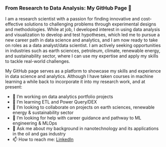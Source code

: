 ### From Research to Data Analysis: My GitHub Page 👋

I am a research scientist with a passion for finding innovative and cost-effective solutions to challenging problems through experimental designs and methodologies. While at job, I developed interest in using data analysis and visualization to develop and test hypotheses, which led me to pursue a new career path in data science and analytics, and I am now ready to take on roles as a data analyst/data scientist. I am actively seeking opportunities in industries such as earth sciences, petroleum, climate, renewable energy, and sustainability sector, where I can use my expertise and apply my skills to tackle real-world challenges.

My GitHub page serves as a platform to showcase my skills and experience in data science and analytics. Although I have taken courses in machine learning a while back to incorporate it into my research work, and at present:

- 🔭 I’m working on data analytics portfolio projects
- 🌱 I’m learning ETL and Power Query/DEX
- 👯 I’m looking to collaborate on projects on earth sciences, renewable energy & sustainability sector
- 🤔 I’m looking for help with career guidance and pathway to ML engineering & MLOps
- 💬 Ask me about my background in nanotechnology and its applications in the oil and gas industry
- 📫 How to reach me: [LinkedIn](https://www.linkedin.com/in/muhammadadil86/)
